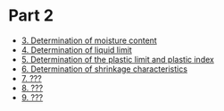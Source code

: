 Part 2
==============================

* [3. Determination of moisture content](/2/3.md)
* [4. Determination of liquid limit](/2/4.md)
* [5. Determination of the plastic limit and plastic index](/2/5.md)
* [6. Determination of shrinkage characteristics](/2/6.md)
* [7. ???](/2/7.md)
* [8. ???](/2/8.md)
* [9. ???](/2/9.md)


